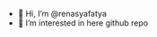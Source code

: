 - 👋 Hi, I’m @renasyafatya
- 👀 I’m interested in here github repo
<!---
renasyafatya/renasyafatya is a ✨ special ✨ repository because its `README.md` (this file) appears on your GitHub profile.
You can click the Preview link to take a look at your changes.
--->
